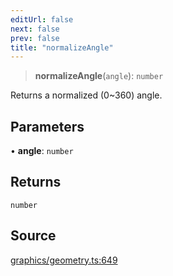 ```yaml
---
editUrl: false
next: false
prev: false
title: "normalizeAngle"
---
```


> **normalizeAngle**(`angle`): `number`

Returns a normalized (0~360) angle.

## Parameters

• **angle**: `number`

## Returns

`number`

## Source

[graphics/geometry.ts:649](https://github.com/dgmjs/dgmjs/blob/c296d113d513e412f08f9016159ca40d11e704cd/packages/core/src/graphics/geometry.ts#L649)
